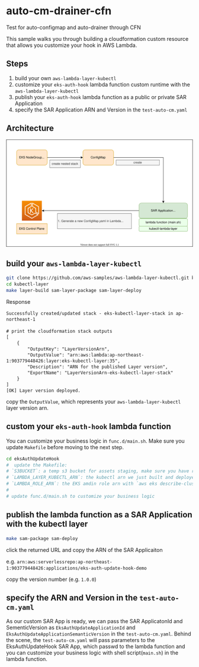 # auto-cm-drainer-cfn
Test for auto-configmap and auto-drainer through CFN


This sample walks you through building a cloudformation custom resource that allows you customize your hook in AWS Lambda.


## Steps

1. build your own `aws-lambda-layer-kubectl`
2. customize your `eks-auth-hook` lambda function custom runtime with the `aws-lambda-layer-kubectl`
3. publish your `eks-auth-hook` lambda function as a public or private SAR Application
4. specify the SAR Application ARN and Version in the `test-auto-cm.yaml`


## Architecture

![](images/custom-eks-auth-update-hook.svg)


## build your `aws-lambda-layer-kubectl`

```bash
git clone https://github.com/aws-samples/aws-lambda-layer-kubectl.git kubectl-layer
cd kubectl-layer
make layer-build sam-layer-package sam-layer-deploy
```
Response
```
Successfully created/updated stack - eks-kubectl-layer-stack in ap-northeast-1

# print the cloudformation stack outputs
[
    {
        "OutputKey": "LayerVersionArn",
        "OutputValue": "arn:aws:lambda:ap-northeast-1:903779448426:layer:eks-kubectl-layer:35",
        "Description": "ARN for the published Layer version",
        "ExportName": "LayerVersionArn-eks-kubectl-layer-stack"
    }
]
[OK] Layer version deployed.
```

copy the `OutputValue`, which represents your `aws-lambda-layer-kubectl` layer version arn.


## custom your `eks-auth-hook` lambda function

You can customize your business logic in `func.d/main.sh`. Make sure you update `Makefile` before moving to the next step.

```bash
cd eksAuthUpdateHook
#  update the Makefile:
# `S3BUCKET`: a temp s3 bucket for assets staging, make sure you have read/write permission 
# `LAMBDA_LAYER_KUBECTL_ARN`: the kubectl arn we just built and deployed
# `LAMBDA_ROLE_ARN`: the EKS amdin role arn with `aws eks describe-clusters` privileges
#
# update func.d/main.sh to customize your business logic
```


## publish the lambda function as a SAR Application with the kubectl layer

```bash
make sam-package sam-deploy
```

click the returned URL and copy the ARN of the SAR Applicaiton

e.g. `arn:aws:serverlessrepo:ap-northeast-1:903779448426:applications/eks-auth-update-hook-demo`

copy the version number (e.g. `1.0.0`)


## specify the ARN and Version in the `test-auto-cm.yaml`

As our custom SAR App is ready, we can pass the SAR ApplicatonId and SementicVersion as `EksAuthUpdateApplicationId` and `EksAuthUpdateApplicationSemanticVersion` in the `test-auto-cm.yaml`. Behind the scene, the `test-auto-cm.yaml` will pass parameters to the EksAuthUpdateHook SAR App, which passwd to the lambda function and you can customize your business logic with shell script(`main.sh`) in the lambda function.
